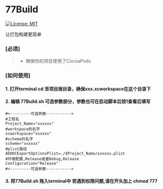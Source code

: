 # 77Build
[![License: MIT](https://img.shields.io/badge/License-MIT-yellow.svg)](https://opensource.org/licenses/MIT)

让打包构建更简单


### [必须]
> * 确保你的项目使用了CocoaPods

### [如何使用]
#### 1. 打开terminal cd 至项目根目录，确保xxx.xcworkspace在这个目录下
#### 2. 编辑 77Build.sh 可选参数部分，参数也可在启动脚本后按1查看后填写
```shell
#<---------可选参数----------->
#工程名
Project_Name="xxxxxx"
#workspace的名字
xcworkspace="xxxxxx"
#scheme的名字
scheme="xxxxxx"
#plist路径
ADHOCExportOptionsPlist=./$Project_Name/xxxxxx.plist
#环境配置,Release或者Debug,Release
Configuration="Release"
#<---------可选参数----------->
```
#### 3. 将77Build.sh 拖入terminal中 若遇到权限问题,请在开头加上 chmod 777
